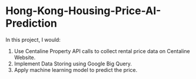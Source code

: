 # Hong-Kong-Housing-Price-AI-Prediction

In this project, I would:

1) Use Centaline Property API calls to collect rental price data on Centaline Website.
2) Implement Data Storing using Google Big Query.
3) Apply machine learning model to predict the price.
